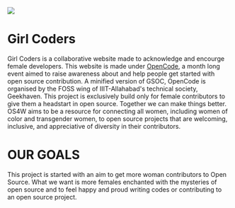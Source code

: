 ![](https://github.com/opencode18/Girls-who-code/blob/master/logo11.png?raw=true)
# Girl Coders

Girl Coders is a collaborative website made to acknowledge and encourge female developers. 
This website is made under [OpenCode](https://opencode18.github.io/), a month long event aimed to raise awareness about and help people get started with open source contribution. A minified version of GSOC, OpenCode is organised by the FOSS wing of IIIT-Allahabad's technical society, Geekhaven.
This project is exclusively build only for female contributors to give them a headstart in open source.
Together we can make things better. OS4W aims to be a resource for connecting all women, including women of color and transgender women, to open source projects that are welcoming, inclusive, and appreciative of diversity in their contributors.
# OUR GOALS
This project is started with an aim to get more woman contributors to Open Source. What we want is more females enchanted with the mysteries of open source and to feel happy and proud writing codes or contributing to an open source project.
